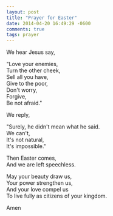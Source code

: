 ```yaml
---
layout: post
title: "Prayer for Easter"
date: 2014-04-20 16:49:29 -0600
comments: true
tags: prayer
---
```


We hear Jesus say,  
  
"Love your enemies,  
Turn the other cheek,  
Sell all you have,  
Give to the poor,  
Don't worry,  
Forgive,  
Be not afraid."  
  
  
We reply,  
  
"Surely, he didn't mean what he said.  
We can't,  
It's not natural,  
It's impossible."  
  
Then Easter comes,  
And we are left speechless.  
  
May your beauty draw us,  
Your power strengthen us,  
And your love compel us  
To live fully as citizens of your kingdom.  
  
Amen  
